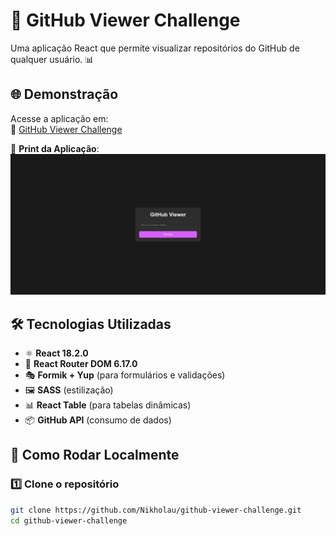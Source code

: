 # 🚀 GitHub Viewer Challenge

Uma aplicação React que permite visualizar repositórios do GitHub de qualquer usuário. 📊

## 🌐 Demonstração
Acesse a aplicação em:  
🔗 [GitHub Viewer Challenge](https://nikholau.github.io/github-viewer-challenge/)

📸 **Print da Aplicação**:
![GitHub Viewer Screenshot](image.png)

## 🛠 Tecnologias Utilizadas
- ⚛️ **React 18.2.0**
- 🚦 **React Router DOM 6.17.0**
- 🎭 **Formik + Yup** (para formulários e validações)
- 🖼 **SASS** (estilização)
- 📊 **React Table** (para tabelas dinâmicas)
- 📦 **GitHub API** (consumo de dados)

## 📂 Como Rodar Localmente
### **1️⃣ Clone o repositório**
```bash
git clone https://github.com/Nikholau/github-viewer-challenge.git
cd github-viewer-challenge
